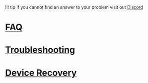 !!! tip
     If you cannot find an answer to your problem visit out [Discord](https://discord.gg/Ks2Kzd4)

# [FAQ](help/FAQ)
# [Troubleshooting](help/Troubleshooting)
# [Device Recovery](help/Device-Recovery)
